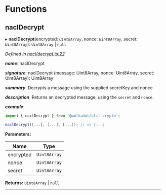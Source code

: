 

# Functions

<a id="nacldecrypt"></a>

##  naclDecrypt

▸ **naclDecrypt**(encrypted: *`Uint8Array`*, nonce: *`Uint8Array`*, secret: *`Uint8Array`*):  `Uint8Array` &#124; `null`

*Defined in [nacl/decrypt.ts:22](https://github.com/polkadot-js/common/blob/30bf357/packages/util-crypto/src/nacl/decrypt.ts#L22)*

*__name__*: naclDecrypt

*__signature__*: naclDecrypt (message: Uint8Array, nonce: Uint8Array, secret: Uint8Array): Uint8Array

*__summary__*: Decrypts a message using the supplied secretKey and nonce

*__description__*: Returns an decrypted message, using the `secret` and `nonce`.

*__example__*:   

```javascript
import { naclDecrypt } from '@polkadot/util-crypto';

naclDecrypt([...], [...], [...]); // => [...]
```

**Parameters:**

| Name | Type |
| ------ | ------ |
| encrypted | `Uint8Array` |
| nonce | `Uint8Array` |
| secret | `Uint8Array` |

**Returns:**  `Uint8Array` &#124; `null`

___

